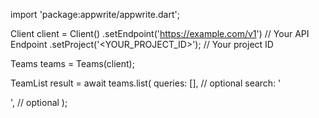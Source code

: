 import 'package:appwrite/appwrite.dart';

Client client = Client()
    .setEndpoint('https://example.com/v1') // Your API Endpoint
    .setProject('<YOUR_PROJECT_ID>'); // Your project ID

Teams teams = Teams(client);

TeamList result = await teams.list(
    queries: [], // optional
    search: '<SEARCH>', // optional
);
